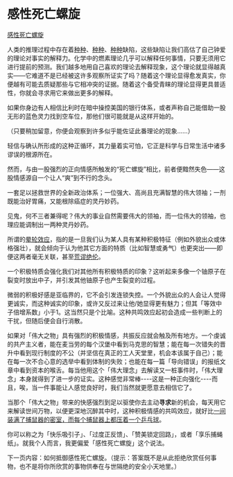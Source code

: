 # 感性死亡螺旋

[感性死亡螺旋](https://www.readthesequences.com/Affective-Death-Spirals)

人类的推理过程中存在着[种种](https://www.greaterwrong.com/lw/il/hindsight_bias/)、[种种](https://www.readthesequences.com/Fake-Causality)、[种种](https://www.readthesequences.com/Rationalization)缺陷，这些缺陷让我们高估了自己钟爱的理论对事实的解释力。化学中的燃素理论几乎可以解释任何事情，只要无须用它进行提前的预测。我们越多地用自己喜欢的理论去解释现象，这个理论就显得越真实——它难道不是已经被这许多观察所证实了吗？随着这个理论显得愈发真实，你便越有可能去质疑那些与它相冲突的证据。随着这个备受青睐的理论显得更具普适性，你就会寻求用它来做出更多的解释。

如果你身边有人相信比利时在暗中操控美国的银行体系，或者声称自己能借助一股无形的蓝色灵力找到空车位，那他们很可能就是从这样开始的。

（只要稍加留意，你便会观察到许多似乎能佐证此番理论的现象……）

轻信与确认所形成的这种正循环，其力量着实可怕，它正是科学与日常生活中诸多谬误的根源所在。

然而，与由一股强烈的正向情感所触发的“死亡螺旋”相比，前者便黯然失色——这股情感源自一个让人“爽”到不行的念头。

一套足以拯救世界的全新政治体系；一位强大、高尚且充满智慧的伟大领袖；一剂既能治好胃痛，又能根除癌症的灵丹妙药。

见鬼，何不三者兼得呢？伟大的事业自然需要伟大的领袖，而一位伟大的领袖，也理应能调制出一两种灵丹妙药。

所谓的[晕轮效应](https://www.readthesequences.com/The-Halo-Effect)，指的是一旦我们认为某人具有某种积极特征（例如外貌出众或体格强壮），就会倾向于认为他其它方面的特质（比如智慧或勇气）也更突出——即便这两者毫无关联，甚至[荒谬绝伦](https://www.readthesequences.com/Superhero-Bias)。

一个积极特质会强化我们对其他所有积极特质的印象？这听起来多像一个铀原子在裂变时放出中子，并引发其他铀原子也产生裂变的过程。

微弱的积极好感是亚临界的，它不会引发连锁失控。一个外貌出众的人会让人觉得更诚实，而这种诚实的印象，或许又反过来让他/她显得更有魅力；但其「等效中子倍增系数」小于1。这当然只是个比喻。这种共鸣效应起初会造成一些判断上的干扰，但随后便会自行消散。

如果对「伟大之物」具有强烈的积极情感，共振反应就会触及所有地方。一个虔诚的共产主义者，能在麦当劳的每个汉堡中看到马克思的智慧；能在每一次错失的晋升中看到现行制度的不公（并坚信在真正的工人天堂里，机会本该属于自己）；能在每一次不合心意的选举中看到体制的失败；也能在每一篇「导向错误」的报纸文章中看到资本的喉舌。每当他用这个「伟大理念」去解读又一桩事件时，「伟大理念」本身就得到了进一步的证实。这种感觉非常棒----这是一种正向强化----而且，唉，当一件事能让人感觉良好时，我们当然就更愿意去相信它了。

当那个「伟大之物」带来的快感强烈到足以驱使你去主动**寻求**新的机会，每天用它来解读世间万物，以便更深地沉醉其中时，这种积极情感的共鸣效应，就好比[一间装满了捕鼠器的密室，而每个捕鼠器上都压着一个乒乓球](https://www.youtube.com/watch?v=ORqc1x3_Evg&feature=related)。

你可以称之为「快乐吸引子」、「过度正反馈」、「赞美锁定回路」，或者「享乐捕蝇纸」。就我个人而言，我更偏爱「感性死亡螺旋」这个说法。

下一页内容：如何抵御感性死亡螺旋。（提示：答案既不是从此拒绝欣赏任何事物，也不是将你所欣赏的事物供奉在与世隔绝的安全小天地里。）